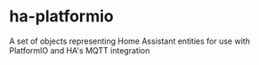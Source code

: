 # ha-platformio
A set of objects representing Home Assistant entities for use with PlatformIO and HA's MQTT integration

